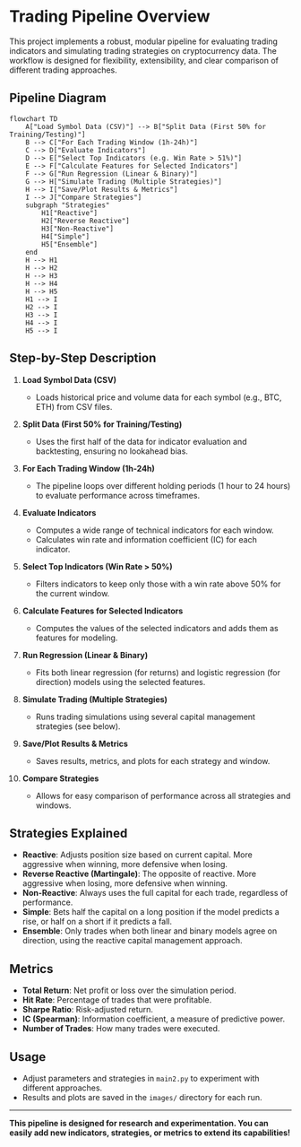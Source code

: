# Trading Pipeline Overview

This project implements a robust, modular pipeline for evaluating trading indicators and simulating trading strategies on cryptocurrency data. The workflow is designed for flexibility, extensibility, and clear comparison of different trading approaches.

## Pipeline Diagram

```mermaid
flowchart TD
    A["Load Symbol Data (CSV)"] --> B["Split Data (First 50% for Training/Testing)"]
    B --> C["For Each Trading Window (1h-24h)"]
    C --> D["Evaluate Indicators"]
    D --> E["Select Top Indicators (e.g. Win Rate > 51%)"]
    E --> F["Calculate Features for Selected Indicators"]
    F --> G["Run Regression (Linear & Binary)"]
    G --> H["Simulate Trading (Multiple Strategies)"]
    H --> I["Save/Plot Results & Metrics"]
    I --> J["Compare Strategies"]
    subgraph "Strategies"
        H1["Reactive"]
        H2["Reverse Reactive"]
        H3["Non-Reactive"]
        H4["Simple"]
        H5["Ensemble"]
    end
    H --> H1
    H --> H2
    H --> H3
    H --> H4
    H --> H5
    H1 --> I
    H2 --> I
    H3 --> I
    H4 --> I
    H5 --> I
```

## Step-by-Step Description

1. **Load Symbol Data (CSV)**
   - Loads historical price and volume data for each symbol (e.g., BTC, ETH) from CSV files.

2. **Split Data (First 50% for Training/Testing)**
   - Uses the first half of the data for indicator evaluation and backtesting, ensuring no lookahead bias.

3. **For Each Trading Window (1h-24h)**
   - The pipeline loops over different holding periods (1 hour to 24 hours) to evaluate performance across timeframes.

4. **Evaluate Indicators**
   - Computes a wide range of technical indicators for each window.
   - Calculates win rate and information coefficient (IC) for each indicator.

5. **Select Top Indicators (Win Rate > 50%)**
   - Filters indicators to keep only those with a win rate above 50% for the current window.

6. **Calculate Features for Selected Indicators**
   - Computes the values of the selected indicators and adds them as features for modeling.

7. **Run Regression (Linear & Binary)**
   - Fits both linear regression (for returns) and logistic regression (for direction) models using the selected features.

8. **Simulate Trading (Multiple Strategies)**
   - Runs trading simulations using several capital management strategies (see below).

9. **Save/Plot Results & Metrics**
   - Saves results, metrics, and plots for each strategy and window.

10. **Compare Strategies**
    - Allows for easy comparison of performance across all strategies and windows.

## Strategies Explained

- **Reactive**: Adjusts position size based on current capital. More aggressive when winning, more defensive when losing.
- **Reverse Reactive (Martingale)**: The opposite of reactive. More aggressive when losing, more defensive when winning.
- **Non-Reactive**: Always uses the full capital for each trade, regardless of performance.
- **Simple**: Bets half the capital on a long position if the model predicts a rise, or half on a short if it predicts a fall.
- **Ensemble**: Only trades when both linear and binary models agree on direction, using the reactive capital management approach.

## Metrics
- **Total Return**: Net profit or loss over the simulation period.
- **Hit Rate**: Percentage of trades that were profitable.
- **Sharpe Ratio**: Risk-adjusted return.
- **IC (Spearman)**: Information coefficient, a measure of predictive power.
- **Number of Trades**: How many trades were executed.

## Usage
- Adjust parameters and strategies in `main2.py` to experiment with different approaches.
- Results and plots are saved in the `images/` directory for each run.

---

**This pipeline is designed for research and experimentation. You can easily add new indicators, strategies, or metrics to extend its capabilities!** 